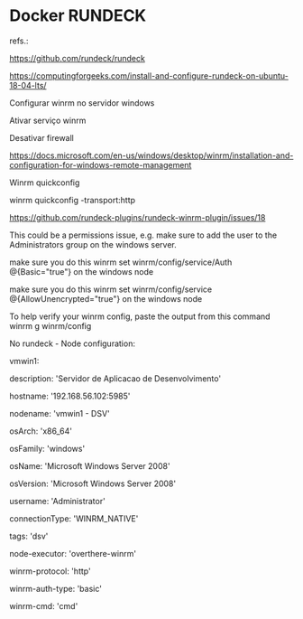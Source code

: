 

# Docker RUNDECK


refs.:

https://github.com/rundeck/rundeck

https://computingforgeeks.com/install-and-configure-rundeck-on-ubuntu-18-04-lts/



Configurar winrm no servidor windows

Ativar serviço winrm

Desativar firewall


https://docs.microsoft.com/en-us/windows/desktop/winrm/installation-and-configuration-for-windows-remote-management

Winrm quickconfig

winrm quickconfig -transport:http


https://github.com/rundeck-plugins/rundeck-winrm-plugin/issues/18


This could be a permissions issue, e.g. make sure to add the user to the Administrators group on the windows server.

make sure you do this winrm set winrm/config/service/Auth @{Basic="true"} on the windows node

make sure you do this winrm set winrm/config/service @{AllowUnencrypted="true"} on the windows node


To help verify your winrm config, paste the output from this command winrm g winrm/config







No rundeck - Node configuration:


vmwin1:

  description: 'Servidor de Aplicacao de Desenvolvimento'

  hostname: '192.168.56.102:5985'

  nodename: 'vmwin1 - DSV'

  osArch: 'x86_64'

  osFamily: 'windows'

  osName: 'Microsoft Windows Server 2008'

  osVersion: 'Microsoft Windows Server 2008'

  username: 'Administrator'

  connectionType: 'WINRM_NATIVE'

  tags: 'dsv'

  node-executor: 'overthere-winrm'

  winrm-protocol: 'http'

  winrm-auth-type: 'basic'

  winrm-cmd: 'cmd'



